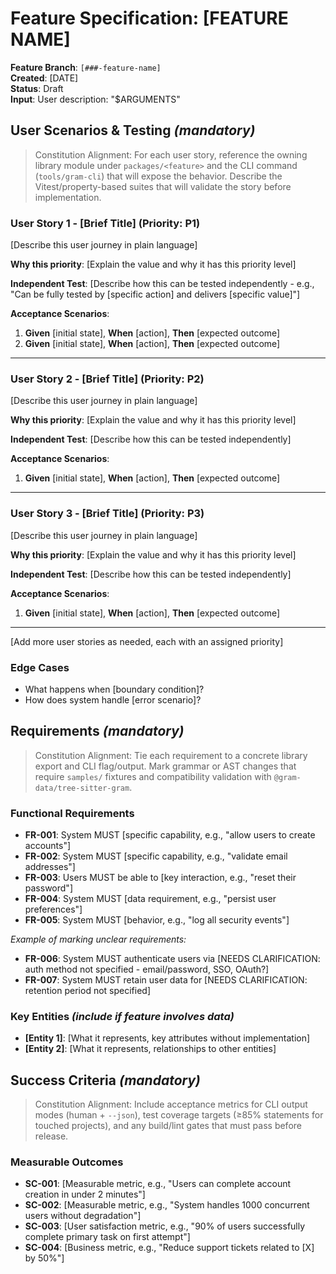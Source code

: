 # Feature Specification: [FEATURE NAME]

**Feature Branch**: `[###-feature-name]`  
**Created**: [DATE]  
**Status**: Draft  
**Input**: User description: "$ARGUMENTS"

## User Scenarios & Testing *(mandatory)*

<!--
  IMPORTANT: User stories should be PRIORITIZED as user journeys ordered by importance.
  Each user story/journey must be INDEPENDENTLY TESTABLE - meaning if you implement just ONE of them,
  you should still have a viable MVP (Minimum Viable Product) that delivers value.
  
  Assign priorities (P1, P2, P3, etc.) to each story, where P1 is the most critical.
  Think of each story as a standalone slice of functionality that can be:
  - Developed independently
  - Tested independently
  - Deployed independently
  - Demonstrated to users independently
-->

> Constitution Alignment: For each user story, reference the owning library module under `packages/<feature>` and the CLI command (`tools/gram-cli`) that will expose the behavior. Describe the Vitest/property-based suites that will validate the story before implementation.

### User Story 1 - [Brief Title] (Priority: P1)

[Describe this user journey in plain language]

**Why this priority**: [Explain the value and why it has this priority level]

**Independent Test**: [Describe how this can be tested independently - e.g., "Can be fully tested by [specific action] and delivers [specific value]"]

**Acceptance Scenarios**:

1. **Given** [initial state], **When** [action], **Then** [expected outcome]
2. **Given** [initial state], **When** [action], **Then** [expected outcome]

---

### User Story 2 - [Brief Title] (Priority: P2)

[Describe this user journey in plain language]

**Why this priority**: [Explain the value and why it has this priority level]

**Independent Test**: [Describe how this can be tested independently]

**Acceptance Scenarios**:

1. **Given** [initial state], **When** [action], **Then** [expected outcome]

---

### User Story 3 - [Brief Title] (Priority: P3)

[Describe this user journey in plain language]

**Why this priority**: [Explain the value and why it has this priority level]

**Independent Test**: [Describe how this can be tested independently]

**Acceptance Scenarios**:

1. **Given** [initial state], **When** [action], **Then** [expected outcome]

---

[Add more user stories as needed, each with an assigned priority]

### Edge Cases

<!--
  ACTION REQUIRED: The content in this section represents placeholders.
  Fill them out with the right edge cases.
-->

- What happens when [boundary condition]?
- How does system handle [error scenario]?

## Requirements *(mandatory)*

<!--
  ACTION REQUIRED: The content in this section represents placeholders.
  Fill them out with the right functional requirements.
-->

> Constitution Alignment: Tie each requirement to a concrete library export and CLI flag/output. Mark grammar or AST changes that require `samples/` fixtures and compatibility validation with `@gram-data/tree-sitter-gram`.

### Functional Requirements

- **FR-001**: System MUST [specific capability, e.g., "allow users to create accounts"]
- **FR-002**: System MUST [specific capability, e.g., "validate email addresses"]  
- **FR-003**: Users MUST be able to [key interaction, e.g., "reset their password"]
- **FR-004**: System MUST [data requirement, e.g., "persist user preferences"]
- **FR-005**: System MUST [behavior, e.g., "log all security events"]

*Example of marking unclear requirements:*

- **FR-006**: System MUST authenticate users via [NEEDS CLARIFICATION: auth method not specified - email/password, SSO, OAuth?]
- **FR-007**: System MUST retain user data for [NEEDS CLARIFICATION: retention period not specified]

### Key Entities *(include if feature involves data)*

- **[Entity 1]**: [What it represents, key attributes without implementation]
- **[Entity 2]**: [What it represents, relationships to other entities]

## Success Criteria *(mandatory)*

<!--
  ACTION REQUIRED: Define measurable success criteria.
  These must be technology-agnostic and measurable.
-->

> Constitution Alignment: Include acceptance metrics for CLI output modes (human + `--json`), test coverage targets (≥85% statements for touched projects), and any build/lint gates that must pass before release.

### Measurable Outcomes

- **SC-001**: [Measurable metric, e.g., "Users can complete account creation in under 2 minutes"]
- **SC-002**: [Measurable metric, e.g., "System handles 1000 concurrent users without degradation"]
- **SC-003**: [User satisfaction metric, e.g., "90% of users successfully complete primary task on first attempt"]
- **SC-004**: [Business metric, e.g., "Reduce support tickets related to [X] by 50%"]
